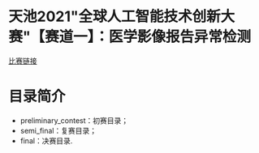 # 天池2021"全球人工智能技术创新大赛"【赛道一】：医学影像报告异常检测 

[比赛链接](https://tianchi.aliyun.com/competition/entrance/531852/introduction?lang=zh-cn)

# 目录简介

- preliminary_contest：初赛目录；
- semi_final：复赛目录；
- final：决赛目录.